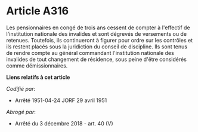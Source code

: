 # Article A316

Les pensionnaires en congé de trois ans cessent de compter à l'effectif de l'institution nationale des invalides et sont
dégrevés de versements ou de retenues. Toutefois, ils continueront à figurer pour ordre sur les contrôles et ils restent
placés sous la juridiction du conseil de discipline. Ils sont tenus de rendre compte au général commandant l'institution
nationale des invalides de tout changement de résidence, sous peine d'être considérés comme démissionnaires.

**Liens relatifs à cet article**

_Codifié par_:

  - Arrêté 1951-04-24 JORF 29 avril 1951

_Abrogé par_:

  - Arrêté du 3 décembre 2018 - art. 40 (V)
